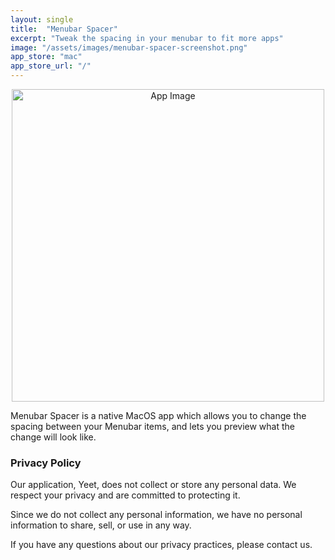 ```yaml
---
layout: single
title:  "Menubar Spacer"
excerpt: "Tweak the spacing in your menubar to fit more apps"
image: "/assets/images/menubar-spacer-screenshot.png"
app_store: "mac"
app_store_url: "/"
---
```


<center>
<img src="{{ "/assets/images/menubar-spacer-screenshot.png" | relative_url }}" alt="App Image" style="width: auto; height: 500px;">
</center>

Menubar Spacer is a native MacOS app which allows you to change the spacing between your Menubar items, and lets you preview what the change will look like.


### Privacy Policy

Our application, Yeet, does not collect or store any personal data. We respect your privacy and are committed to protecting it. 

Since we do not collect any personal information, we have no personal information to share, sell, or use in any way. 

If you have any questions about our privacy practices, please contact us.
